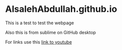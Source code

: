 # AlsalehAbdullah.github.io

This is a test to test the webpage

Also this is from sublime on GitHub desktop

For links use this [link to youtube](www.youtube.com)
